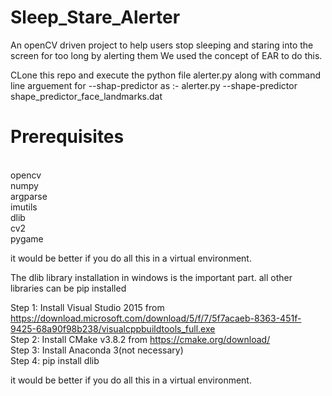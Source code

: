 # Sleep_Stare_Alerter
An openCV driven project to help users stop sleeping and staring into the screen for too long by alerting them
We used the concept of EAR to do this.

CLone this repo and execute the python file alerter.py along with command line arguement for --shap-predictor as :-
alerter.py --shape-predictor shape_predictor_face_landmarks.dat


<h1>Prerequisites</h1><br>
opencv<br>
numpy<br>
argparse<br>
imutils<br>
dlib<br>
cv2<br>
pygame<br>

it would be better if you do all this in a virtual environment.<br>

The dlib library installation in windows is the important part. all other libraries can be pip installed<br>

Step 1: Install Visual Studio 2015 from https://download.microsoft.com/download/5/f/7/5f7acaeb-8363-451f-9425-68a90f98b238/visualcppbuildtools_full.exe<br>
Step 2: Install CMake v3.8.2 from https://cmake.org/download/<br>
Step 3: Install Anaconda 3(not necessary)<br>
Step 4: pip install dlib<br>

it would be better if you do all this in a virtual environment.<br>
